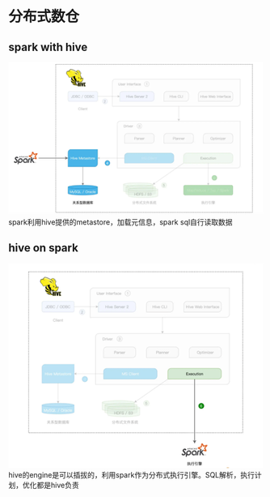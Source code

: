 # 分布式数仓


## spark with hive
![img_34.png](img_34.png)
spark利用hive提供的metastore，加载元信息，spark sql自行读取数据

## hive on spark
![img_35.png](img_35.png)
hive的engine是可以插拔的，利用spark作为分布式执行引擎。SQL解析，执行计划，优化都是hive负责
